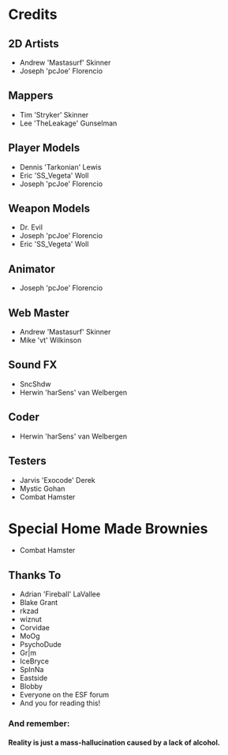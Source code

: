 # Credits

## 2D Artists
- Andrew 'Mastasurf' Skinner
- Joseph 'pcJoe' Florencio

## Mappers
- Tim 'Stryker' Skinner
- Lee 'TheLeakage' Gunselman

## Player Models
- Dennis 'Tarkonian' Lewis
- Eric 'SS_Vegeta' Woll
- Joseph 'pcJoe' Florencio

## Weapon Models
- Dr. Evil
- Joseph 'pcJoe' Florencio
- Eric 'SS_Vegeta' Woll

## Animator
- Joseph 'pcJoe' Florencio

## Web Master
- Andrew 'Mastasurf' Skinner
- Mike 'vt' Wilkinson

## Sound FX
- SncShdw
- Herwin 'harSens' van Welbergen

## Coder
- Herwin 'harSens' van Welbergen

## Testers
- Jarvis 'Exocode' Derek
- Mystic Gohan
- Combat Hamster

# Special Home Made Brownies
- Combat Hamster

## Thanks To
- Adrian 'Fireball' LaVallee
- Blake Grant
- rkzad
- wiznut
- Corvidae
- MoOg
- PsychoDude
- Gr|m
- IceBryce
- SpInNa
- Eastside
- Blobby
- Everyone on the ESF forum
- And you for reading this!

### And remember:
#### Reality is just a mass-hallucination caused by a lack of alcohol.
